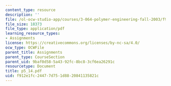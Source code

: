 ```yaml
---
content_type: resource
description: ''
file: /ol-ocw-studio-app/courses/3-064-polymer-engineering-fall-2003/f912e1fc24477d751d8820841135821c_p5_14.pdf
file_size: 18373
file_type: application/pdf
learning_resource_types:
- Assignments
license: https://creativecommons.org/licenses/by-nc-sa/4.0/
ocw_type: OCWFile
parent_title: Assignments
parent_type: CourseSection
parent_uid: 9baf0d58-5a43-92fc-8bc8-3cf6ea26291c
resourcetype: Document
title: p5_14.pdf
uid: f912e1fc-2447-7d75-1d88-20841135821c
---
```

